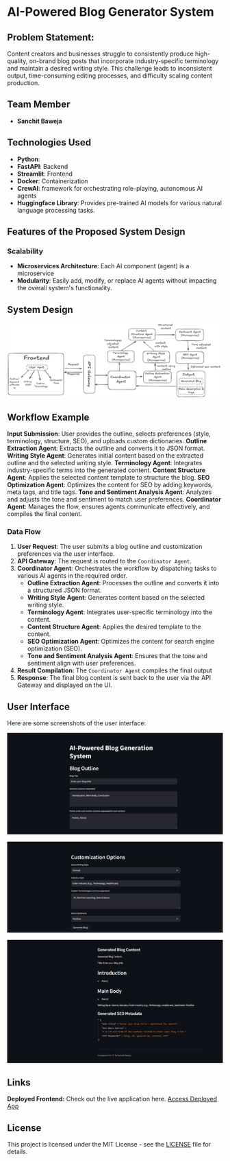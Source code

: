# AI-Powered Blog Generator System

## Problem Statement:

Content creators and businesses struggle to consistently produce high-quality,
on-brand blog posts that incorporate industry-specific terminology and maintain a
desired writing style. This challenge leads to inconsistent output, time-consuming
editing processes, and difficulty scaling content production.

## Team Member
- **Sanchit Baweja**

## Technologies Used

- **Python**: 
- **FastAPI**: Backend 
- **Streamlit**: Frontend 
- **Docker**: Containerization 
- **CrewAI**:  framework for orchestrating role-playing, autonomous AI agents
- **Huggingface Library**: Provides pre-trained AI models for various natural language processing tasks.

## Features of the Proposed System Design

### Scalability

- **Microservices Architecture**: Each AI component (agent) is a microservice
- **Modularity**: Easily add, modify, or replace AI agents without impacting the overall system's functionality.

## System Design

![Screenshot 1](docs/systemdesign.png)

## Workflow Example
**Input Submission**: User provides the outline, selects preferences (style, terminology, structure, SEO), and uploads custom dictionaries.
**Outline Extraction Agent**: Extracts the outline and converts it to JSON format.
**Writing Style Agent**: Generates initial content based on the extracted outline and the selected writing style.
**Terminology Agent**: Integrates industry-specific terms into the generated content.
**Content Structure Agent**: Applies the selected content template to structure the blog.
**SEO Optimization Agent**: Optimizes the content for SEO by adding keywords, meta tags, and title tags.
**Tone and Sentiment Analysis Agent**: Analyzes and adjusts the tone and sentiment to match user preferences.
**Coordinator Agent**: Manages the flow, ensures agents communicate effectively, and compiles the final content.

### Data Flow

1. **User Request**: The user submits a blog outline and customization preferences via the user interface.
2. **API Gateway**: The request is routed to the `Coordinator Agent`.
3. **Coordinator Agent**: Orchestrates the workflow by dispatching tasks to various AI agents in the required order.
    - **Outline Extraction Agent**: Processes the outline and converts it into a structured JSON format.
    - **Writing Style Agent**: Generates content based on the selected writing style.
    - **Terminology Agent**: Integrates user-specific terminology into the content.
    - **Content Structure Agent**: Applies the desired template to the content.
    - **SEO Optimization Agent**: Optimizes the content for search engine optimization (SEO).
    - **Tone and Sentiment Analysis Agent**: Ensures that the tone and sentiment align with user preferences.
4. **Result Compilation**: The `Coordinator Agent` compiles the final output 
5. **Response**: The final blog content is sent back to the user via the API Gateway and displayed on the UI.


## User Interface

Here are some screenshots of the user interface:

![Screenshot 1](assets/outline.png)

![Screenshot 2](assets/customization.png)

![Screenshot 3](assets/blog.png)

## Links

**Deployed Frontend:** Check out the live application here. [Access Deployed App](https://bloggenerator0ai.streamlit.app/)



## License

This project is licensed under the MIT License - see the [LICENSE](LICENSE) file for details.
